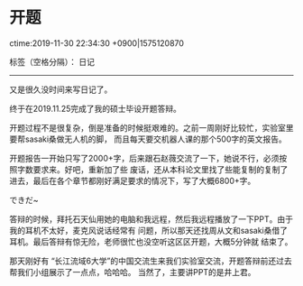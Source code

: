 # 开题 
ctime:2019-11-30 22:34:30 +0900|1575120870

标签（空格分隔）： 日记

---
又是很久没时间来写日记了。

终于在2019.11.25完成了我的硕士毕设开题答辩。

开题过程不是很复杂，倒是准备的时候挺艰难的。之前一周刚好比较忙，实验室里要帮sasaki桑做无人机的脚，
而且每天要交机器人课的那个500字的英文报告。

开题报告一开始只写了2000+字，后来跟石赵薇交流了一下，她说不行，必须按照字数要求来。好吧，重新加了些
废话，还从本科论文里找了些能复制的复制了进去，最后在各个章节都刚好满足要求的情况下，写了大概6800+字。

できだ~

答辩的时候，拜托石天仙用她的电脑和我远程，然后我远程播放了一下PPT。由于我的耳机不太好，麦克风说话经常有
问题，所以那天还找周从文和sasaki桑借了耳机。最后答辩有惊无险，老师很忙也没空听这区区开题，大概5分钟就
结束了。

那天刚好有 “长江流域6大学”的中国交流生来我们实验室交流，开题答辩前还过去帮我们小组展示了一点点，哈哈哈。
当然了，主要讲PPT的是井上君。






